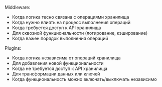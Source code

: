 Middleware:
- Когда логика тесно связана с операциями хранилища
- Когда нужно влиять на процесс выполнения операций
- Когда требуется доступ к API хранилища
- Для сквозной функциональности (логирование, кэширование)
- Когда важен порядок выполнения операций

Plugins:
- Когда логика независима от операций хранилища
- Для добавления новой функциональности
- Когда не требуется доступ к API хранилища
- Для трансформации данных или ключей
- Когда функциональность можно включать/выключать независимо
